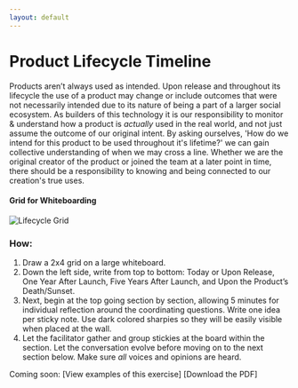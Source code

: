 ```yaml
---
layout: default
---
```


# Product Lifecycle Timeline

Products aren’t always used as intended. Upon release and throughout its lifecycle the use of a product may change or include outcomes that were not necessarily intended due to its nature of being a part of a larger social ecosystem. As builders of this technology it is our responsibility to monitor & understand how a product is *actually* used in the real world, and not just assume the outcome of our original intent. By asking ourselves, 'How do we intend for this product to be used throughout it's lifetime?' we can gain collective understanding of when we may cross a line. Whether we are the original creator of the product or joined the team at a later point in time, there should be a responsibility to knowing and being connected to our creation's true uses.

#### Grid for Whiteboarding 
![Lifecycle Grid](https://mkdale.github.com/ethics-frameworks/assets/img/LifecycleGrid.png)

### How: 
1. Draw a 2x4 grid on a large whiteboard. 
2. Down the left side, write from top to bottom: Today or Upon Release, One Year After Launch, Five Years After Launch, and Upon the Product’s Death/Sunset. 
3. Next, begin at the top going section by section, allowing 5 minutes for individual reflection around the coordinating questions. Write one idea per sticky note.  Use dark colored sharpies so they will be easily visible when placed at the wall. 
4. Let the facilitator gather and group stickies at the board within the section. Let the conversation evolve before moving on to the next section below. Make sure _all_ voices and opinions are heard.


Coming soon:
[View examples of this exercise]
[Download the PDF]